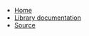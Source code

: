 - [Home](/)
- [Library documentation](https://acceis.github.io/aspisec/ruby/Aspisec)
- [Source](https://github.com/Acceis/aspisec)
